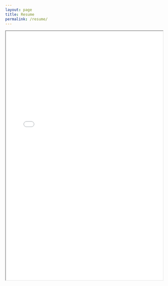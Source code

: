 ```yaml
---
layout: page
title: Resume
permalink: /resume/
---
```


<iframe src="resume.pdf" width="100%" height="800px" allowfullscreen></iframe>
<!-- https://drive.google.com/file/d/18EUEekeOvSBKQeGDrhGffj7L6T9rqx2k/view?usp=sharing -->